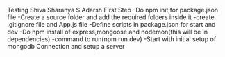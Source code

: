 Testing
Shiva Sharanya S
Adarsh
First Step
-Do npm init,for package.json file
-Create a source folder and add the required folders inside it
-create .gitignore file and App.js file
-Define scripts in package.json for start and dev
-Do npm install of express,mongoose and nodemon(this will be in dependencies)
-command to run(npm run dev)
-Start with initial setup of mongodb Connection and setup a server
